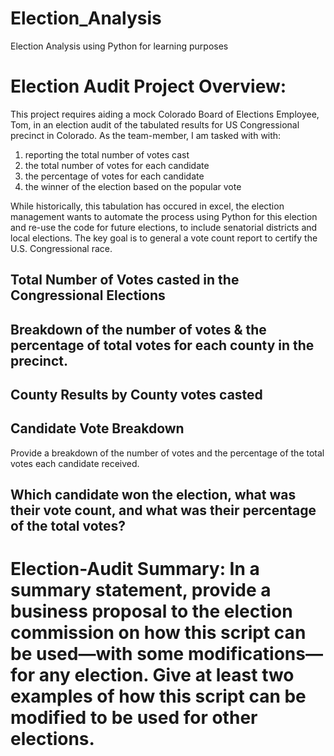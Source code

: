 # Election_Analysis
Election Analysis using Python for learning purposes


# Election Audit Project Overview:

This project requires aiding a mock Colorado Board of Elections Employee, Tom, in an election audit of the tabulated results for US Congressional precinct in Colorado.  As the team-member, I am tasked with with:
1) reporting the total number of votes cast
2) the total number of votes for each candidate
3) the percentage of votes for each candidate
4) the winner of the election based on the popular vote

While historically, this tabulation has occured in excel, the election management wants to automate the process using Python for this election and re-use the code for future elections, to include senatorial districts and local elections.  The key goal is to general a vote count report to certify the U.S. Congressional race.  

## Total Number of Votes casted in the Congressional Elections


## Breakdown of the number of votes & the percentage of total votes for each county in the precinct.

## County Results by County votes casted

## Candidate Vote Breakdown

  Provide a breakdown of the number of votes and the percentage of the total votes each candidate received.
  
 ## Which candidate won the election, what was their vote count, and what was their percentage of the total votes? 
 
 
# Election-Audit Summary: In a summary statement, provide a business proposal to the election commission on how this script can be used—with some modifications—for any election. Give at least two examples of how this script can be modified to be used for other elections.
